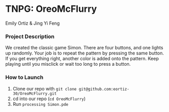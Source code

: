# TNPG: OreoMcFlurry
Emily Ortiz & Jing Yi Feng

### Project Description
We created the classic game Simon. There are four buttons, and one lights up randomly. Your job is to repeat the pattern by pressing the same button. If you get everything right, another color is added onto the pattern. Keep playing until you misclick or wait too long to press a button.

### How to Launch
1. Clone our repo with ```git clone git@github.com:eortiz-30/OreoMcFlurry.git```
2. cd into our repo (```cd OreoMcFlurry```)
3. Run ```processing Simon.pde```

